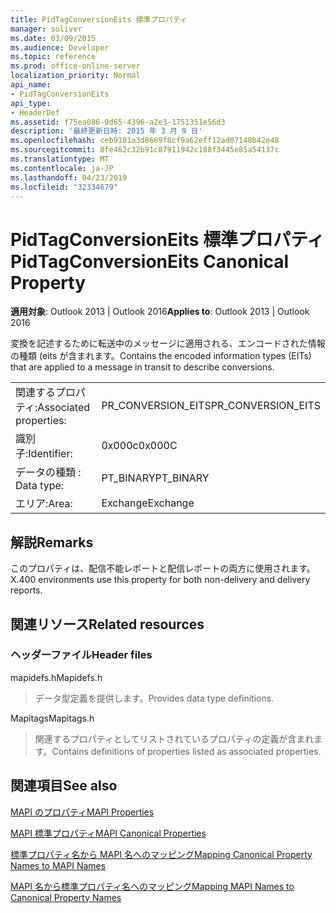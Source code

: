 ```yaml
---
title: PidTagConversionEits 標準プロパティ
manager: soliver
ms.date: 03/09/2015
ms.audience: Developer
ms.topic: reference
ms.prod: office-online-server
localization_priority: Normal
api_name:
- PidTagConversionEits
api_type:
- HeaderDef
ms.assetid: f75ea086-9d65-4396-a2e3-1751351e56d3
description: '最終更新日時: 2015 年 3 月 9 日'
ms.openlocfilehash: ceb9181a3d8669f8cf9a62eff12ad07148b42e48
ms.sourcegitcommit: 8fe462c32b91c87911942c188f3445e85a54137c
ms.translationtype: MT
ms.contentlocale: ja-JP
ms.lasthandoff: 04/23/2019
ms.locfileid: "32334679"
---
```

# <a name="pidtagconversioneits-canonical-property"></a><span data-ttu-id="28569-103">PidTagConversionEits 標準プロパティ</span><span class="sxs-lookup"><span data-stu-id="28569-103">PidTagConversionEits Canonical Property</span></span>

  
  
<span data-ttu-id="28569-104">**適用対象**: Outlook 2013 | Outlook 2016</span><span class="sxs-lookup"><span data-stu-id="28569-104">**Applies to**: Outlook 2013 | Outlook 2016</span></span> 
  
<span data-ttu-id="28569-105">変換を記述するために転送中のメッセージに適用される、エンコードされた情報の種類 (eits が含まれます。</span><span class="sxs-lookup"><span data-stu-id="28569-105">Contains the encoded information types (EITs) that are applied to a message in transit to describe conversions.</span></span>
  
|||
|:-----|:-----|
|<span data-ttu-id="28569-106">関連するプロパティ:</span><span class="sxs-lookup"><span data-stu-id="28569-106">Associated properties:</span></span>  <br/> |<span data-ttu-id="28569-107">PR_CONVERSION_EITS</span><span class="sxs-lookup"><span data-stu-id="28569-107">PR_CONVERSION_EITS</span></span>  <br/> |
|<span data-ttu-id="28569-108">識別子:</span><span class="sxs-lookup"><span data-stu-id="28569-108">Identifier:</span></span>  <br/> |<span data-ttu-id="28569-109">0x000c</span><span class="sxs-lookup"><span data-stu-id="28569-109">0x000C</span></span>  <br/> |
|<span data-ttu-id="28569-110">データの種類 : </span><span class="sxs-lookup"><span data-stu-id="28569-110">Data type:</span></span>  <br/> |<span data-ttu-id="28569-111">PT_BINARY</span><span class="sxs-lookup"><span data-stu-id="28569-111">PT_BINARY</span></span>  <br/> |
|<span data-ttu-id="28569-112">エリア:</span><span class="sxs-lookup"><span data-stu-id="28569-112">Area:</span></span>  <br/> |<span data-ttu-id="28569-113">Exchange</span><span class="sxs-lookup"><span data-stu-id="28569-113">Exchange</span></span>  <br/> |
   
## <a name="remarks"></a><span data-ttu-id="28569-114">解説</span><span class="sxs-lookup"><span data-stu-id="28569-114">Remarks</span></span>

<span data-ttu-id="28569-115">このプロパティは、配信不能レポートと配信レポートの両方に使用されます。</span><span class="sxs-lookup"><span data-stu-id="28569-115">X.400 environments use this property for both non-delivery and delivery reports.</span></span>
  
## <a name="related-resources"></a><span data-ttu-id="28569-116">関連リソース</span><span class="sxs-lookup"><span data-stu-id="28569-116">Related resources</span></span>

### <a name="header-files"></a><span data-ttu-id="28569-117">ヘッダーファイル</span><span class="sxs-lookup"><span data-stu-id="28569-117">Header files</span></span>

<span data-ttu-id="28569-118">mapidefs.h</span><span class="sxs-lookup"><span data-stu-id="28569-118">Mapidefs.h</span></span>
  
> <span data-ttu-id="28569-119">データ型定義を提供します。</span><span class="sxs-lookup"><span data-stu-id="28569-119">Provides data type definitions.</span></span>
    
<span data-ttu-id="28569-120">Mapitags</span><span class="sxs-lookup"><span data-stu-id="28569-120">Mapitags.h</span></span>
  
> <span data-ttu-id="28569-121">関連するプロパティとしてリストされているプロパティの定義が含まれます。</span><span class="sxs-lookup"><span data-stu-id="28569-121">Contains definitions of properties listed as associated properties.</span></span>
    
## <a name="see-also"></a><span data-ttu-id="28569-122">関連項目</span><span class="sxs-lookup"><span data-stu-id="28569-122">See also</span></span>



[<span data-ttu-id="28569-123">MAPI のプロパティ</span><span class="sxs-lookup"><span data-stu-id="28569-123">MAPI Properties</span></span>](mapi-properties.md)
  
[<span data-ttu-id="28569-124">MAPI 標準プロパティ</span><span class="sxs-lookup"><span data-stu-id="28569-124">MAPI Canonical Properties</span></span>](mapi-canonical-properties.md)
  
[<span data-ttu-id="28569-125">標準プロパティ名から MAPI 名へのマッピング</span><span class="sxs-lookup"><span data-stu-id="28569-125">Mapping Canonical Property Names to MAPI Names</span></span>](mapping-canonical-property-names-to-mapi-names.md)
  
[<span data-ttu-id="28569-126">MAPI 名から標準プロパティ名へのマッピング</span><span class="sxs-lookup"><span data-stu-id="28569-126">Mapping MAPI Names to Canonical Property Names</span></span>](mapping-mapi-names-to-canonical-property-names.md)

